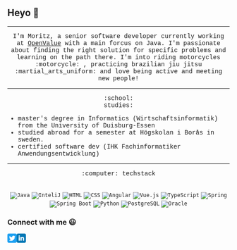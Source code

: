 ## Heyo :wave:

----

<p align="center" style="font-family:'Courier New'">
    I'm Moritz, a senior software developer currently working at <a href="http://openvalue.eu/">OpenValue</a> with a main forcus on Java.
I'm passionate about finding the right solution for specific problems and learning on the path there.
I'm into riding motorcycles :motorcycle: , practicing brazilian jiu jitsu :martial_arts_uniform: and love being active and meeting new people!
</p>

----

<p align="center" style="font-family:'Courier New'">
:school: <br>
studies: <br>

</p>
<ul style="font-family:'Courier New'">
<li>master's degree in Informatics (Wirtschaftsinformatik) from the University of Duisburg-Essen</li>
<li>studied abroad for a semester at Högskolan i Borås in sweden. </li>
<li>certified software dev (IHK Fachinformatiker Anwendungsentwicklung)</li>
</ul>


----

<p align="center" style="font-family:'Courier New'">
:computer: techstack 
</p>
<div align="center">
<code>
<img height="25" src="https://user-images.githubusercontent.com/25181517/117201156-9a724800-adec-11eb-9a9d-3cd0f67da4bc.png" alt="Java" title="Java" /></code>
	<code><img height="25" src="https://user-images.githubusercontent.com/25181517/192108890-200809d1-439c-4e23-90d3-b090cf9a4eea.png" alt="InteliJ" title="InteliJ" /></code>
	<code><img height="25" src="https://user-images.githubusercontent.com/25181517/192158954-f88b5814-d510-4564-b285-dff7d6400dad.png" alt="HTML" title="HTML" /></code>
	<code><img height="25" src="https://user-images.githubusercontent.com/25181517/183898674-75a4a1b1-f960-4ea9-abcb-637170a00a75.png" alt="CSS" title="CSS" /></code>
	<code><img height="25" src="https://user-images.githubusercontent.com/25181517/183890595-779a7e64-3f43-4634-bad2-eceef4e80268.png" alt="Angular" title="Angular" /></code>
	<code><img height="25" src="https://user-images.githubusercontent.com/25181517/117448124-a2da9800-af3e-11eb-85d2-bd1b69b65603.png" alt="Vue.js" title="Vue.js" /></code>
	<code><img height="25" src="https://user-images.githubusercontent.com/25181517/183890598-19a0ac2d-e88a-4005-a8df-1ee36782fde1.png" alt="TypeScript" title="TypeScript" /></code>
	<code><img height="25" src="https://user-images.githubusercontent.com/25181517/117201470-f6d56780-adec-11eb-8f7c-e70e376cfd07.png" alt="Spring" title="Spring" /></code>
	<code><img height="25" src="https://user-images.githubusercontent.com/25181517/183891303-41f257f8-6b3d-487c-aa56-c497b880d0fb.png" alt="Spring Boot" title="Spring Boot" /></code>
	<code><img height="25" src="https://user-images.githubusercontent.com/25181517/183423507-c056a6f9-1ba8-4312-a350-19bcbc5a8697.png" alt="Python" title="Python" /></code>
	<code><img height="25" src="https://user-images.githubusercontent.com/25181517/117208740-bfb78400-adf5-11eb-97bb-09072b6bedfc.png" alt="PostgreSQL" title="PostgreSQL" /></code>
	<code><img height="25" src="https://user-images.githubusercontent.com/25181517/117208736-bdedc080-adf5-11eb-912f-61c7d43705f6.png" alt="Oracle" title="Oracle" /></code>
</div>


### Connect with me :smiley:

<a href="https://twitter.com/MoritzCSchmidt">
  <img align="left" alt="Moritz Schmidt Twitter" width="21px" 
src="https://raw.githubusercontent.com/edent/SuperTinyIcons/099dc12b59179d07d534069bc8551718f786d91a/images/svg/twitter.svg" />
</a>
<a href="https://de.linkedin.com/in/moritz-schmidt-3a3131221/">
  <img align="left" alt="Moritz Schmidt Linkdin" width="21px" 
src="https://raw.githubusercontent.com/edent/SuperTinyIcons/099dc12b59179d07d534069bc8551718f786d91a/images/svg/linkedin.svg" />
</a>

